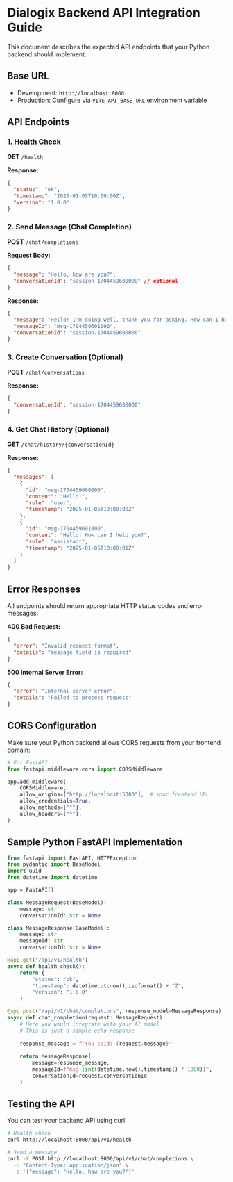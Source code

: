 # Dialogix Backend API Integration Guide

This document describes the expected API endpoints that your Python backend should implement.

## Base URL
- Development: `http://localhost:8000`
- Production: Configure via `VITE_API_BASE_URL` environment variable

## API Endpoints

### 1. Health Check
**GET** `/health`

**Response:**
```json
{
  "status": "ok",
  "timestamp": "2025-01-05T10:00:00Z",
  "version": "1.0.0"
}
```

### 2. Send Message (Chat Completion)
**POST** `/chat/completions`

**Request Body:**
```json
{
  "message": "Hello, how are you?",
  "conversationId": "session-1704459600000" // optional
}
```

**Response:**
```json
{
  "message": "Hello! I'm doing well, thank you for asking. How can I help you today?",
  "messageId": "msg-1704459601000",
  "conversationId": "session-1704459600000"
}
```

### 3. Create Conversation (Optional)
**POST** `/chat/conversations`

**Response:**
```json
{
  "conversationId": "session-1704459600000"
}
```

### 4. Get Chat History (Optional)
**GET** `/chat/history/{conversationId}`

**Response:**
```json
{
  "messages": [
    {
      "id": "msg-1704459600000",
      "content": "Hello!",
      "role": "user",
      "timestamp": "2025-01-05T10:00:00Z"
    },
    {
      "id": "msg-1704459601000",
      "content": "Hello! How can I help you?",
      "role": "assistant",
      "timestamp": "2025-01-05T10:00:01Z"
    }
  ]
}
```

## Error Responses

All endpoints should return appropriate HTTP status codes and error messages:

**400 Bad Request:**
```json
{
  "error": "Invalid request format",
  "details": "message field is required"
}
```

**500 Internal Server Error:**
```json
{
  "error": "Internal server error",
  "details": "Failed to process request"
}
```

## CORS Configuration

Make sure your Python backend allows CORS requests from your frontend domain:

```python
# For FastAPI
from fastapi.middleware.cors import CORSMiddleware

app.add_middleware(
    CORSMiddleware,
    allow_origins=["http://localhost:5000"],  # Your frontend URL
    allow_credentials=True,
    allow_methods=["*"],
    allow_headers=["*"],
)
```

## Sample Python FastAPI Implementation

```python
from fastapi import FastAPI, HTTPException
from pydantic import BaseModel
import uuid
from datetime import datetime

app = FastAPI()

class MessageRequest(BaseModel):
    message: str
    conversationId: str = None

class MessageResponse(BaseModel):
    message: str
    messageId: str
    conversationId: str = None

@app.get("/api/v1/health")
async def health_check():
    return {
        "status": "ok",
        "timestamp": datetime.utcnow().isoformat() + "Z",
        "version": "1.0.0"
    }

@app.post("/api/v1/chat/completions", response_model=MessageResponse)
async def chat_completion(request: MessageRequest):
    # Here you would integrate with your AI model
    # This is just a simple echo response
    
    response_message = f"You said: {request.message}"
    
    return MessageResponse(
        message=response_message,
        messageId=f"msg-{int(datetime.now().timestamp() * 1000)}",
        conversationId=request.conversationId
    )
```

## Testing the API

You can test your backend API using curl:

```bash
# Health check
curl http://localhost:8000/api/v1/health

# Send a message
curl -X POST http://localhost:8000/api/v1/chat/completions \
  -H "Content-Type: application/json" \
  -d '{"message": "Hello, how are you?"}'
```

